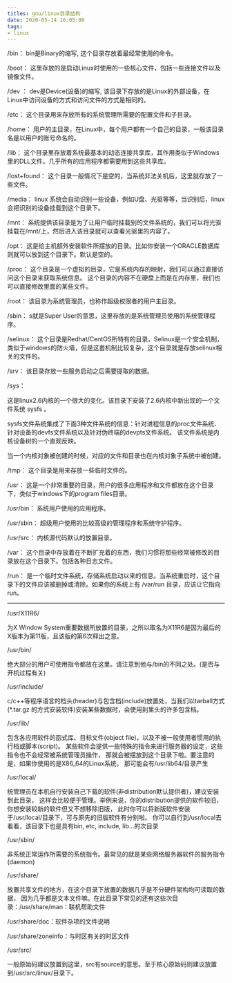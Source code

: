 ```yaml
---
titles: gnu/linux目录结构
date: 2020-05-14 16:05:00
tags: 
- linux
---
```


/bin：
bin是Binary的缩写, 这个目录存放着最经常使用的命令。

/boot：
这里存放的是启动Linux时使用的一些核心文件，包括一些连接文件以及镜像文件。

/dev ：
dev是Device(设备)的缩写, 该目录下存放的是Linux的外部设备，在Linux中访问设备的方式和访问文件的方式是相同的。

/etc：
这个目录用来存放所有的系统管理所需要的配置文件和子目录。

/home：
用户的主目录，在Linux中，每个用户都有一个自己的目录，一般该目录名是以用户的账号命名的。

<!--more-->


/lib：
这个目录里存放着系统最基本的动态连接共享库，其作用类似于Windows里的DLL文件。几乎所有的应用程序都需要用到这些共享库。

/lost+found：
这个目录一般情况下是空的，当系统非法关机后，这里就存放了一些文件。

/media：
linux 系统会自动识别一些设备，例如U盘、光驱等等，当识别后，linux会把识别的设备挂载到这个目录下。

/mnt：
系统提供该目录是为了让用户临时挂载别的文件系统的，我们可以将光驱挂载在/mnt/上，然后进入该目录就可以查看光驱里的内容了。

/opt：
 这是给主机额外安装软件所摆放的目录。比如你安装一个ORACLE数据库则就可以放到这个目录下。默认是空的。

/proc：
这个目录是一个虚拟的目录，它是系统内存的映射，我们可以通过直接访问这个目录来获取系统信息。
这个目录的内容不在硬盘上而是在内存里，我们也可以直接修改里面的某些文件。

/root：
该目录为系统管理员，也称作超级权限者的用户主目录。

/sbin：
s就是Super User的意思，这里存放的是系统管理员使用的系统管理程序。

/selinux：
 这个目录是Redhat/CentOS所特有的目录，Selinux是一个安全机制，类似于windows的防火墙，但是这套机制比较复杂，这个目录就是存放selinux相关的文件的。

/srv：
 该目录存放一些服务启动之后需要提取的数据。

/sys：

 这是linux2.6内核的一个很大的变化。该目录下安装了2.6内核中新出现的一个文件系统 sysfs 。

sysfs文件系统集成了下面3种文件系统的信息：针对进程信息的proc文件系统、针对设备的devfs文件系统以及针对伪终端的devpts文件系统。
该文件系统是内核设备树的一个直观反映。

当一个内核对象被创建的时候，对应的文件和目录也在内核对象子系统中被创建。

/tmp：
这个目录是用来存放一些临时文件的。

/usr：
 这是一个非常重要的目录，用户的很多应用程序和文件都放在这个目录下，类似于windows下的program files目录。

/usr/bin：
系统用户使用的应用程序。

/usr/sbin：
超级用户使用的比较高级的管理程序和系统守护程序。

/usr/src：
内核源代码默认的放置目录。

/var：
这个目录中存放着在不断扩充着的东西，我们习惯将那些经常被修改的目录放在这个目录下。包括各种日志文件。

/run：
是一个临时文件系统，存储系统启动以来的信息。当系统重启时，这个目录下的文件应该被删掉或清除。如果你的系统上有 /var/run 目录，应该让它指向 run。



---


/usr/X11R6/

为X Window System重要数据所放置的目录，之所以取名为X11R6是因为最后的X版本为第11版，且该版的第6次释出之意。

 

/usr/bin/

绝大部分的用户可使用指令都放在这里。请注意到他与/bin的不同之处。(是否与开机过程有关)

/usr/include/

c/c++等程序语言的档头(header)与包含档(include)放置处，当我们以tarball方式 (*.tar.gz 的方式安装软件)安装某些数据时，会使用到里头的许多包含档。

 

/usr/lib/

包含各应用软件的函式库、目标文件(object file)，以及不被一般使用者惯用的执行档或脚本(script)。 某些软件会提供一些特殊的指令来进行服务器的设定，这些指令也不会经常被系统管理员操作， 那就会被摆放到这个目录下啦。要注意的是，如果你使用的是X86_64的Linux系统， 那可能会有/usr/lib64/目录产生

/usr/local/

统管理员在本机自行安装自己下载的软件(非distribution默认提供者)，建议安装到此目录， 这样会比较便于管理。举例来说，你的distribution提供的软件较旧，你想安装较新的软件但又不想移除旧版， 此时你可以将新版软件安装于/usr/local/目录下，可与原先的旧版软件有分别啦。 你可以自行到/usr/local去看看，该目录下也是具有bin, etc, include, lib...的次目录

/usr/sbin/

非系统正常运作所需要的系统指令。最常见的就是某些网络服务器软件的服务指令(daemon)

/usr/share/

放置共享文件的地方，在这个目录下放置的数据几乎是不分硬件架构均可读取的数据， 因为几乎都是文本文件嘛。在此目录下常见的还有这些次目录：/usr/share/man：联机帮助文件

/usr/share/doc：软件杂项的文件说明

/usr/share/zoneinfo：与时区有关的时区文件

 

/usr/src/

一般原始码建议放置到这里，src有source的意思。至于核心原始码则建议放置到/usr/src/linux/目录下。
